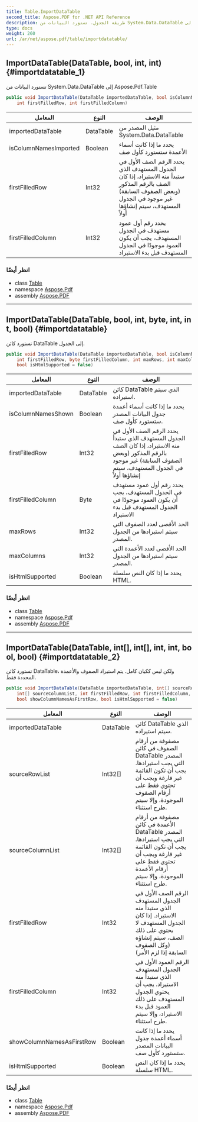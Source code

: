 ```yaml
---
title: Table.ImportDataTable
second_title: Aspose.PDF for .NET API Reference
description: طريقة الجدول. تستورد البيانات من System.Data.DataTable إلى Aspose.Pdf.Table
type: docs
weight: 260
url: /ar/net/aspose.pdf/table/importdatatable/
---
```

## ImportDataTable(DataTable, bool, int, int) {#importdatatable_1}

تستورد البيانات من System.Data.DataTable إلى Aspose.Pdf.Table

```csharp
public void ImportDataTable(DataTable importedDataTable, bool isColumnNamesImported, 
    int firstFilledRow, int firstFilledColumn)
```

| المعامل | النوع | الوصف |
| --- | --- | --- |
| importedDataTable | DataTable | مثيل المصدر من System.Data.DataTable |
| isColumnNamesImported | Boolean | يحدد ما إذا كانت أسماء الأعمدة ستستورد كأول صف |
| firstFilledRow | Int32 | يحدد الرقم الصف الأول في الجدول المستهدف الذي ستبدأ منه الاستيراد، إذا كان الصف بالرقم المذكور (وبعض الصفوف السابقة) غير موجود في الجدول المستهدف، سيتم إنشاؤها أولاً |
| firstFilledColumn | Int32 | يحدد رقم أول عمود مستهدف في الجدول المستهدف، يجب أن يكون العمود موجودًا في الجدول المستهدف قبل بدء الاستيراد |

### انظر أيضًا

* class [Table](../)
* namespace [Aspose.Pdf](../../../aspose.pdf/)
* assembly [Aspose.PDF](../../../)

---

## ImportDataTable(DataTable, bool, int, byte, int, int, bool) {#importdatatable}

تستورد كائن DataTable إلى الجدول.

```csharp
public void ImportDataTable(DataTable importedDataTable, bool isColumnNamesShown, 
    int firstFilledRow, byte firstFilledColumn, int maxRows, int maxColumns, 
    bool isHtmlSupported = false)
```

| المعامل | النوع | الوصف |
| --- | --- | --- |
| importedDataTable | DataTable | كائن DataTable الذي سيتم استيراده. |
| isColumnNamesShown | Boolean | يحدد ما إذا كانت أسماء أعمدة جدول البيانات المصدر ستستورد كأول صف. |
| firstFilledRow | Int32 | يحدد الرقم الصف الأول في الجدول المستهدف الذي ستبدأ منه الاستيراد، إذا كان الصف بالرقم المذكور (وبعض الصفوف السابقة) غير موجود في الجدول المستهدف، سيتم إنشاؤها أولاً |
| firstFilledColumn | Byte | يحدد رقم أول عمود مستهدف في الجدول المستهدف، يجب أن يكون العمود موجودًا في الجدول المستهدف قبل بدء الاستيراد |
| maxRows | Int32 | الحد الأقصى لعدد الصفوف التي سيتم استيرادها من الجدول المصدر. |
| maxColumns | Int32 | الحد الأقصى لعدد الأعمدة التي سيتم استيرادها من الجدول المصدر. |
| isHtmlSupported | Boolean | يحدد ما إذا كان النص سلسلة HTML. |

### انظر أيضًا

* class [Table](../)
* namespace [Aspose.Pdf](../../../aspose.pdf/)
* assembly [Aspose.PDF](../../../)

---

## ImportDataTable(DataTable, int[], int[], int, int, bool, bool) {#importdatatable_2}

تستورد كائن DataTable، ولكن ليس ككيان كامل. يتم استيراد الصفوف والأعمدة المحددة فقط.

```csharp
public void ImportDataTable(DataTable importedDataTable, int[] sourceRowList, 
    int[] sourceColumnList, int firstFilledRow, int firstFilledColumn, 
    bool showColumnNamesAsFirstRow, bool isHtmlSupported = false)
```

| المعامل | النوع | الوصف |
| --- | --- | --- |
| importedDataTable | DataTable | كائن DataTable الذي سيتم استيراده. |
| sourceRowList | Int32[] | مصفوفة من أرقام الصفوف في كائن DataTable المصدر التي يجب استيرادها. يجب أن تكون القائمة غير فارغة ويجب أن تحتوي فقط على أرقام الصفوف الموجودة، وإلا سيتم طرح استثناء. |
| sourceColumnList | Int32[] | مصفوفة من أرقام الأعمدة في كائن DataTable المصدر التي يجب استيرادها. يجب أن تكون القائمة غير فارغة ويجب أن تحتوي فقط على أرقام الأعمدة الموجودة، وإلا سيتم طرح استثناء. |
| firstFilledRow | Int32 | الرقم الصف الأول في الجدول المستهدف الذي ستبدأ منه الاستيراد. إذا كان الجدول المستهدف لا يحتوي على ذلك الصف، سيتم إنشاؤه (وكل الصفوف السابقة إذا لزم الأمر) |
| firstFilledColumn | Int32 | الرقم العمود الأول في الجدول المستهدف الذي ستبدأ منه الاستيراد. يجب أن يحتوي الجدول المستهدف على ذلك العمود قبل بدء الاستيراد، وإلا سيتم طرح استثناء. |
| showColumnNamesAsFirstRow | Boolean | يحدد ما إذا كانت أسماء أعمدة جدول البيانات المصدر ستستورد كأول صف. |
| isHtmlSupported | Boolean | يحدد ما إذا كان النص سلسلة HTML. |

### انظر أيضًا

* class [Table](../)
* namespace [Aspose.Pdf](../../../aspose.pdf/)
* assembly [Aspose.PDF](../../../)
